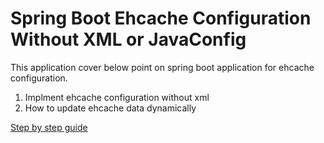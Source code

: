 # Spring Boot Ehcache Configuration Without XML or JavaConfig

This application cover below point on spring boot application for ehcache configuration.

1) Implment ehcache configuration without xml
2) How to update ehcache data dynamically

[Step by step guide](../../wiki)
